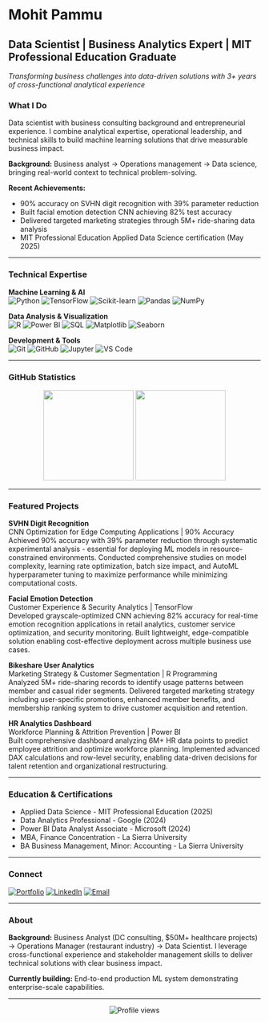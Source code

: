 # Mohit Pammu

## Data Scientist | Business Analytics Expert | MIT Professional Education Graduate

*Transforming business challenges into data-driven solutions with 3+ years of cross-functional analytical experience*

### What I Do

Data scientist with business consulting background and entrepreneurial experience. I combine analytical expertise, operational leadership, and technical skills to build machine learning solutions that drive measurable business impact.

**Background:** Business analyst → Operations management → Data science, bringing real-world context to technical problem-solving.

**Recent Achievements:**
- 90% accuracy on SVHN digit recognition with 39% parameter reduction  
- Built facial emotion detection CNN achieving 82% test accuracy
- Delivered targeted marketing strategies through 5M+ ride-sharing data analysis
- MIT Professional Education Applied Data Science certification (May 2025)

---

### Technical Expertise

**Machine Learning & AI**  
![Python](https://img.shields.io/badge/-Python-3776AB?style=flat-square&logo=python&logoColor=white)
![TensorFlow](https://img.shields.io/badge/-TensorFlow-FF6F00?style=flat-square&logo=tensorflow&logoColor=white)
![Scikit-learn](https://img.shields.io/badge/-Scikit--learn-F7931E?style=flat-square&logo=scikit-learn&logoColor=white)
![Pandas](https://img.shields.io/badge/-Pandas-150458?style=flat-square&logo=pandas&logoColor=white)
![NumPy](https://img.shields.io/badge/-NumPy-013243?style=flat-square&logo=numpy&logoColor=white)

**Data Analysis & Visualization**  
![R](https://img.shields.io/badge/-R-276DC3?style=flat-square&logo=r&logoColor=white)
![Power BI](https://img.shields.io/badge/-Power%20BI-F2C811?style=flat-square&logo=powerbi&logoColor=black)
![SQL](https://img.shields.io/badge/-SQL-4479A1?style=flat-square&logo=postgresql&logoColor=white)
![Matplotlib](https://img.shields.io/badge/-Matplotlib-11557c?style=flat-square&logo=matplotlib&logoColor=white)
![Seaborn](https://img.shields.io/badge/-Seaborn-3776ab?style=flat-square&logo=seaborn&logoColor=white)

**Development & Tools**  
![Git](https://img.shields.io/badge/-Git-F05032?style=flat-square&logo=git&logoColor=white)
![GitHub](https://img.shields.io/badge/-GitHub-181717?style=flat-square&logo=github&logoColor=white)
![Jupyter](https://img.shields.io/badge/-Jupyter-F37626?style=flat-square&logo=jupyter&logoColor=white)
![VS Code](https://img.shields.io/badge/-VS%20Code-007ACC?style=flat-square&logo=visual-studio-code&logoColor=white)

---

### GitHub Statistics

<div align="center">
  <img height="180em" src="https://github-readme-stats.vercel.app/api?username=MohitPammu&show_icons=true&theme=tokyonight&include_all_commits=true&count_private=true"/>
  <img height="180em" src="https://github-readme-stats.vercel.app/api/top-langs/?username=MohitPammu&layout=compact&langs_count=8&theme=tokyonight"/>
</div>

---

### Featured Projects

**SVHN Digit Recognition**  
CNN Optimization for Edge Computing Applications | 90% Accuracy  
Achieved 90% accuracy with 39% parameter reduction through systematic experimental analysis - essential for deploying ML models in resource-constrained environments. Conducted comprehensive studies on model complexity, learning rate optimization, batch size impact, and AutoML hyperparameter tuning to maximize performance while minimizing computational costs.

**Facial Emotion Detection**  
Customer Experience & Security Analytics | TensorFlow  
Developed grayscale-optimized CNN achieving 82% accuracy for real-time emotion recognition applications in retail analytics, customer service optimization, and security monitoring. Built lightweight, edge-compatible solution enabling cost-effective deployment across multiple business use cases.

**Bikeshare User Analytics**  
Marketing Strategy & Customer Segmentation | R Programming  
Analyzed 5M+ ride-sharing records to identify usage patterns between member and casual rider segments. Delivered targeted marketing strategy including user-specific promotions, enhanced member benefits, and membership ranking system to drive customer acquisition and retention.

**HR Analytics Dashboard**  
Workforce Planning & Attrition Prevention | Power BI  
Built comprehensive dashboard analyzing 6M+ HR data points to predict employee attrition and optimize workforce planning. Implemented advanced DAX calculations and row-level security, enabling data-driven decisions for talent retention and organizational restructuring.

---

### Education & Certifications

- Applied Data Science - MIT Professional Education (2025)
- Data Analytics Professional - Google (2024)
- Power BI Data Analyst Associate - Microsoft (2024)
- MBA, Finance Concentration - La Sierra University
- BA Business Management, Minor: Accounting - La Sierra University

---

### Connect

[![Portfolio](https://img.shields.io/badge/-Portfolio-000000?style=for-the-badge&logo=react&logoColor=white)](https://mohitpammu.github.io/Projects/)
[![LinkedIn](https://img.shields.io/badge/-LinkedIn-0077B5?style=for-the-badge&logo=linkedin&logoColor=white)](https://linkedin.com/in/mohitpammu)
[![Email](https://img.shields.io/badge/-Email-D14836?style=for-the-badge&logo=gmail&logoColor=white)](mailto:mopammu@gmail.com)

---

### About

**Background:** Business Analyst (DC consulting, $50M+ healthcare projects) → Operations Manager (restaurant industry) → Data Scientist. I leverage cross-functional experience and stakeholder management skills to deliver technical solutions with clear business impact.

**Currently building:** End-to-end production ML system demonstrating enterprise-scale capabilities.

---

<div align="center">
  <img src="https://komarev.com/ghpvc/?username=MohitPammu&color=blueviolet&style=flat-square&label=Profile+Views" alt="Profile views"/>
</div>
